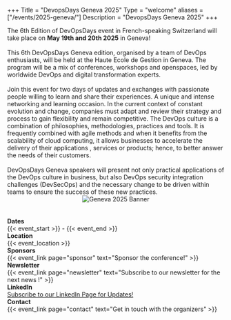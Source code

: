 +++
Title = "DevopsDays Geneva 2025"
Type = "welcome"
aliases = ["/events/2025-geneva/"]
Description = "DevopsDays Geneva 2025"
+++
<style>
  .welcome-page-masthead {
    font-size: +1em;
  }
  .welcome-page-date {
    font-weight: 700;
  }
  .welcome-page-masthead-venue {
    font-weight: 600;
  }
  .e-summary {
    font-size: +1em;
    font-weight: 700;
  } 
  a.p-location, a.p-location:hover, a.p-location:active {
    font-weight: 600;
    color: #fff;
  }
  a.jssocials-share-link, a.event-cta-button {
    background-color: #8e44b3;
  }

  .content-text {
    width: 100%;
    margin: 0 auto;
  }

  .text {
    padding: 1rem;
    width: 50%;
    box-sizing: border-box;
    min-width: 20rem;
    flex-grow: 10;
  }

  .text h2 {
    margin-bottom: 2rem;
  }
  
  div.sponsor-row img.img-fluid{
    max-height: 70px;
  }
</style>
<div class="row">
    <div class="col-12">
        The 6th Edition of DevOpsDays event in French-speaking Switzerland will take place on <b>May 19th and 20th 2025</b> in Geneva!
        <br><br>
        This 6th DevOpsDays Geneva edition, organised by a team of DevOps enthusiasts, will be held at the Haute Ecole de Gestion in Geneva.
        The program will be a mix of conferences, workshops and openspaces, led by worldwide DevOps and digital transformation experts.
        <br><br>
        Join this event for two days of updates and exchanges with passionate people willing to learn and share their experiences. A unique and intense networking and learning occasion.
        In the current context of constant evolution and change, companies must adapt and review their strategy and process to gain flexibility and remain competitive. The DevOps culture is a combination of philosophies, methodologies, practices and tools. It is frequently combined with agile methods and when it benefits from the scalability of cloud computing, it allows businesses to accelerate the  delivery of their applications , services or products; hence, to better answer the needs of their customers.
        <br><br>
        DevOpsDays Geneva speakers will present not only practical applications of the DevOps culture in business, but also DevOps security integration challenges (DevSecOps) and the necessary change to be driven within teams to ensure the success of these new practices.
        <br>
    </div>
</div>


<div style="text-align:center;">
  <img src="/events/2025-geneva/geneva-banner.png" alt="Geneva 2025 Banner">
</div>
<br>
<br>

<div class = "row">
  <div class = "col-md-2">
    <strong>Dates</strong>
  </div>
  <div class = "col-md-8">
    {{< event_start >}} - {{< event_end >}}
  </div>
</div>

<div class = "row">
  <div class = "col-md-2">
    <strong>Location</strong>
  </div>
  <div class = "col-md-8">
    {{< event_location >}}
  </div>
</div>

<!-- <div class = "row">
  <div class = "col-md-2">
    <strong>Register</strong>
  </div>
  <div class = "col-md-8">
    {{< event_link page="registration" text="Register to attend the conference!" >}}
  </div>
</div> -->

<!-- <div class = "row">
  <div class = "col-md-2">
    <strong>Propose</strong>
  </div>
  <div class = "col-md-8">
    {{< event_link page="propose" text="Propose a talk!" >}}
  </div>
</div> -->

<!-- <div class = "row">
  <div class = "col-md-2">
    <strong>Program</strong>
  </div>
  <div class = "col-md-8">
    View the {{< event_link page="program" text="program." >}}
  </div>
</div> -->

<!-- <div class = "row">
  <div class = "col-md-2">
    <strong>Speakers</strong>
  </div>
  <div class = "col-md-8">
    Check out the {{< event_link page="speakers" text="speakers!" >}}
  </div>
</div> -->
<div class = "row">
  <div class = "col-md-2">
    <strong>Sponsors</strong>
  </div>
  <div class = "col-md-8">
    {{< event_link page="sponsor" text="Sponsor the conference!" >}}
  </div>
</div>      
<div class = "row">
  <div class = "col-md-2">
    <strong>Newsletter</strong>
  </div>
  <div class = "col-md-8">
    {{< event_link page="newsletter" text="Subscribe to our newsletter for the next news !" >}}
  </div>
</div>
<div class="row">
  <div class="col-md-2"><strong>LinkedIn</strong></div>
  <div class="col-md-8"><a href="https://www.linkedin.com/company/devopsdays-geneva" target="blank">Subscribe to our LinkedIn Page for Updates!</a></div>
</div>

<div class = "row">
  <div class = "col-md-2">
    <strong>Contact</strong>
  </div>
  <div class = "col-md-8">
    {{< event_link page="contact" text="Get in touch with the organizers" >}}
  </div>
</div>

<!-- Uncomment if you added your city twitter name -->
<!--
{{< event_twitter >}}
-->
